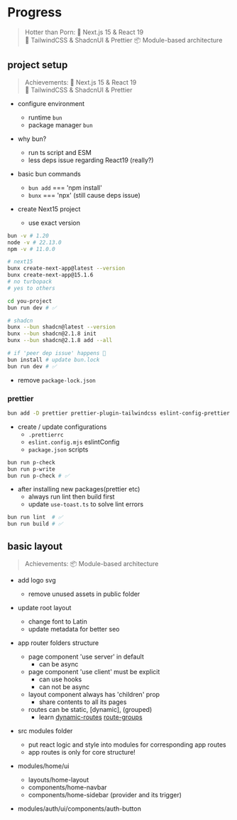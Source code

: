 # Progress

> Hotter than Porn:
> 🚀 Next.js 15 & React 19  
> 💅 TailwindCSS & ShadcnUI & Prettier
> 📦 Module-based architecture

## project setup

> Achievements:
> 🚀 Next.js 15 & React 19  
> 💅 TailwindCSS & ShadcnUI & Prettier

- configure environment
  - runtime `bun`
  - package manager `bun`

- why bun?
  - run ts script and ESM
  - less deps issue regarding React19 (really?)

- basic bun commands
  - `bun add` === 'npm install'
  - `bunx` === 'npx' (still cause deps issue)

- create Next15 project
  - use exact version

```bash
bun -v # 1.20
node -v # 22.13.0
npm -v # 11.0.0

# next15
bunx create-next-app@latest --version
bunx create-next-app@15.1.6
# no turbopack
# yes to others

cd you-project
bun run dev # ✅

# shadcn
bunx --bun shadcn@latest --version
bunx --bun shadcn@2.1.8 init
bunx --bun shadcn@2.1.8 add --all

# if 'peer dep issue' happens 🚧
bun install # update bun.lock
bun run dev # ✅
```

- remove `package-lock.json`

### prettier

```bash
bun add -D prettier prettier-plugin-tailwindcss eslint-config-prettier
```
- create / update configurations
  - `.prettierrc`
  - `eslint.config.mjs` eslintConfig
  - `package.json` scripts

```bash
bun run p-check
bun run p-write
bun run p-check # ✅
```

- after installing new packages(prettier etc)
  - always run lint then build first
  - update `use-toast.ts` to solve lint errors

```bash
bun run lint  # ✅
bun run build # ✅
```

## basic layout

> Achievements:
> 📦 Module-based architecture

- add logo svg
  - remove unused assets in public folder
- update root layout
  - change font to Latin
  - update metadata for better seo

- app router folders structure
  - page component 'use server' in default
    - can be async
  - page component 'use client' must be explicit
    - can use hooks
    - can not be async
  - layout component always has 'children' prop
    - share contents to all its pages
  - routes can be static, \[dynamic\], (grouped)
    - learn [dynamic-routes](https://nextjs.org/docs/app/building-your-application/routing/dynamic-routes) [route-groups](https://nextjs.org/docs/app/building-your-application/routing/route-groups)

- src modules folder
  - put react logic and style into modules for corresponding app routes
  - app routes is only for core structure!

- modules/home/ui
  - layouts/home-layout
  - components/home-navbar
  - components/home-sidebar (provider and its trigger)
- modules/auth/ui/components/auth-button